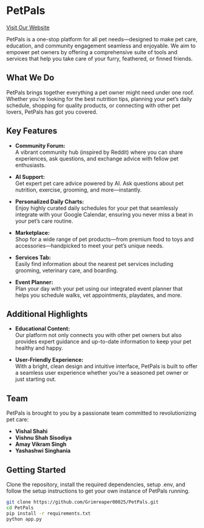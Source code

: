 # PetPals

[Visit Our Website](https://petpals-cxo7.onrender.com/)

PetPals is a one-stop platform for all pet needs—designed to make pet care, education, and community engagement seamless and enjoyable. We aim to empower pet owners by offering a comprehensive suite of tools and services that help you take care of your furry, feathered, or finned friends.

## What We Do

PetPals brings together everything a pet owner might need under one roof. Whether you're looking for the best nutrition tips, planning your pet’s daily schedule, shopping for quality products, or connecting with other pet lovers, PetPals has got you covered.

## Key Features

- **Community Forum:**  
  A vibrant community hub (inspired by Reddit) where you can share experiences, ask questions, and exchange advice with fellow pet enthusiasts.

- **AI Support:**  
  Get expert pet care advice powered by AI. Ask questions about pet nutrition, exercise, grooming, and more—instantly.

- **Personalized Daily Charts:**  
  Enjoy highly curated daily schedules for your pet that seamlessly integrate with your Google Calendar, ensuring you never miss a beat in your pet’s care routine.

- **Marketplace:**  
  Shop for a wide range of pet products—from premium food to toys and accessories—handpicked to meet your pet’s unique needs.

- **Services Tab:**  
  Easily find information about the nearest pet services including grooming, veterinary care, and boarding.

- **Event Planner:**  
  Plan your day with your pet using our integrated event planner that helps you schedule walks, vet appointments, playdates, and more.

## Additional Highlights

- **Educational Content:**  
  Our platform not only connects you with other pet owners but also provides expert guidance and up-to-date information to keep your pet healthy and happy.

- **User-Friendly Experience:**  
  With a bright, clean design and intuitive interface, PetPals is built to offer a seamless user experience whether you’re a seasoned pet owner or just starting out.

## Team

PetPals is brought to you by a passionate team committed to revolutionizing pet care:  
- **Vishal Shahi**  
- **Vishnu Shah Sisodiya**  
- **Amay Vikram Singh**  
- **Yashashwi Singhania**

## Getting Started

Clone the repository, install the required dependencies, setup .env,  and follow the setup instructions to get your own instance of PetPals running.

```bash
git clone https://github.com/Grimreaper00025/PetPals.git
cd PetPals
pip install -r requirements.txt
python app.py
